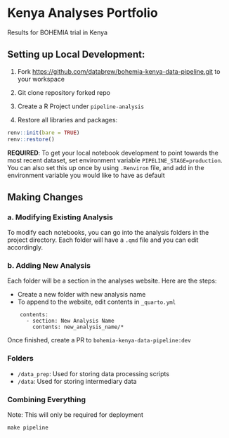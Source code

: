 # Kenya Analyses Portfolio
Results for BOHEMIA trial in Kenya

## Setting up Local Development:

1. Fork https://github.com/databrew/bohemia-kenya-data-pipeline.git to your workspace

2. Git clone repository forked repo

3. Create a R Project under `pipeline-analysis`

4. Restore all libraries and packages:

```r
renv::init(bare = TRUE)
renv::restore()
```

**REQUIRED**: To get your local notebook development to point towards the most recent dataset, set environment variable `PIPELINE_STAGE=production`. You can also set this up once by using `.Renviron` file, and add in the environment variable you would like to have as default

## Making Changes

### a. Modifying Existing Analysis
To modify each notebooks, you can go into the analysis folders in the project directory. Each folder will have a `.qmd` file and you can edit accordingly.

### b. Adding New Analysis
Each folder will be a section in the analyses website. Here are the steps:
- Create a new folder with new analysis name
- To append to the website, edit contents in `_quarto.yml`

```
    contents:
      - section: New Analysis Name
        contents: new_analysis_name/*
```

Once finished, create a PR to `bohemia-kenya-data-pipeline:dev`

### Folders
- `/data_prep`: Used for storing data processing scripts
- `/data`: Used for storing intermediary data

### Combining Everything
Note: This will only be required for deployment

```
make pipeline
```